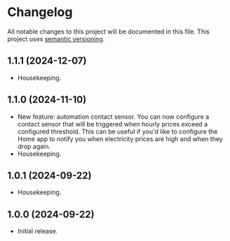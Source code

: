 # Changelog

All notable changes to this project will be documented in this file. This project uses [semantic versioning](https://semver.org/).

## 1.1.1 (2024-12-07)
  * Housekeeping.

## 1.1.0 (2024-11-10)
  * New feature: automation contact sensor. You can now configure a contact sensor that will be triggered when hourly prices exceed a configured threshold. This can be useful if you'd like to configure the Home app to notify you when electricity prices are high and when they drop again.
  * Housekeeping.

## 1.0.1 (2024-09-22)
  * Housekeeping.

## 1.0.0 (2024-09-22)
  * Initial release.
